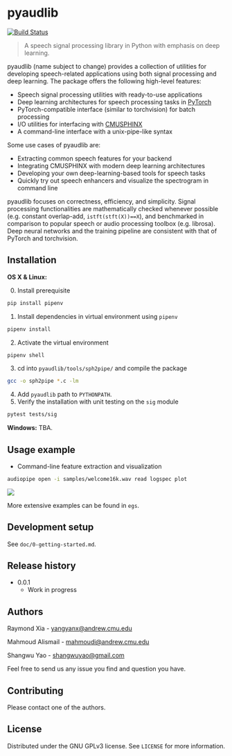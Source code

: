 # pyaudlib

[![Build Status](https://travis-ci.com/raymondxyy/pyaudlib.svg?token=xNuzdfgseSXz1yHDnh9L&branch=master)](https://travis-ci.org/raymondxyy/pyaudlib)

> A speech signal processing library in Python with emphasis on deep learning.

pyaudlib (name subject to change) provides a collection of utilities for developing speech-related applications using both signal processing and deep learning. The package offers the following high-level features:

- Speech signal processing utilities with ready-to-use applications
- Deep learning architectures for speech processing tasks in [PyTorch][pytorch]
- PyTorch-compatible interface (similar to torchvision) for batch processing
- I/O utilities for interfacing with [CMUSPHINX][sphinx]
- A command-line interface with a unix-pipe-like syntax

Some use cases of pyaudlib are:

- Extracting common speech features for your backend
- Integrating CMUSPHINX with modern deep learning architectures
- Developing your own deep-learning-based tools for speech tasks
- Quickly try out speech enhancers and visualize the spectrogram in command line

pyaudlib focuses on correctness, efficiency, and simplicity. Signal processing functionalities are mathematically checked whenever possible (e.g. constant overlap-add, `istft(stft(X))==X`), and benchmarked in comparison to popular speech or audio processing toolbox (e.g. librosa). Deep neural networks and the training pipeline are consistent with that of PyTorch and torchvision.

## Installation

**OS X & Linux:**

0. Install prerequisite
```sh
pip install pipenv
```
1. Install dependencies in virtual environment using `pipenv`
```sh
pipenv install
```
2. Activate the virtual environment
```sh
pipenv shell
```
3. cd into `pyaudlib/tools/sph2pipe/` and compile the package
```sh
gcc -o sph2pipe *.c -lm
```
4. Add `pyaudlib` path to `PYTHONPATH`.
5. Verify the installation with unit testing on the `sig` module
```sh
pytest tests/sig
```

**Windows:**
TBA.

## Usage example

- Command-line feature extraction and visualization
```sh
audiopipe open -i samples/welcome16k.wav read logspec plot
```
![](https://filedn.com/lx3TheNX5ifLtAEMJg2YxFh/sn/pyaudlib/welcome-logspec.png)

More extensive examples can be found in `egs`.


## Development setup

See `doc/0-getting-started.md`.

## Release history

- 0.0.1
    - Work in progress

## Authors

Raymond Xia - yangyanx@andrew.cmu.edu

Mahmoud Alismail - mahmoudi@andrew.cmu.edu

Shangwu Yao - shangwuyao@gmail.com

Feel free to send us any issue you find and question you have.

## Contributing

Please contact one of the authors.

## License
Distributed under the GNU GPLv3 license. See ``LICENSE`` for more information.

[pytorch]: https://pytorch.org/
[sphinx]: https://cmusphinx.github.io/
